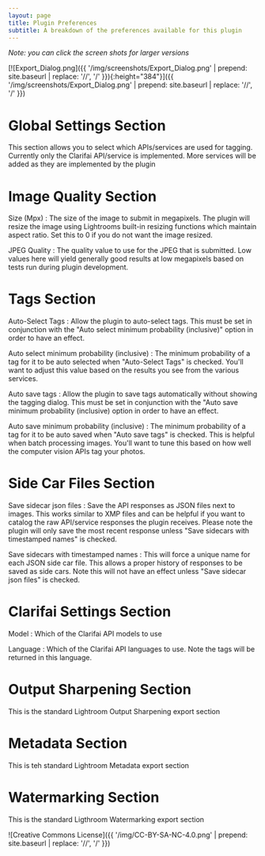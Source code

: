 ```yaml
---
layout: page
title: Plugin Preferences
subtitle: A breakdown of the preferences available for this plugin
---
```


*Note: you can click the screen shots for larger versions*

[![Export_Dialog.png]({{ '/img/screenshots/Export_Dialog.png' | prepend: site.baseurl | replace: '//', '/' }}){:height="384"}]({{ '/img/screenshots/Export_Dialog.png' | prepend: site.baseurl | replace: '//', '/' }})

# Global Settings Section
This section allows you to select which APIs/services are used for tagging. Currently only the Clarifai API/service is implemented. More services will be added as they are implemented by the plugin

# Image Quality Section
Size (Mpx)
: The size of the image to submit in megapixels. The plugin will resize the image using Lightrooms built-in resizing functions which maintain aspect ratio. Set this to 0 if you do not want the image resized.

JPEG Quality
: The quality value to use for the JPEG that is submitted. Low values here will yield generally good results at low megapixels based on tests run during plugin development.

# Tags Section
Auto-Select Tags
: Allow the plugin to auto-select tags. This must be set in conjunction with the "Auto select minimum probability (inclusive)" option in order to have an effect.

Auto select minimum probability (inclusive)
: The minimum probability of a tag for it to be auto selected when "Auto-Select Tags" is checked. You'll want to adjust this value based on the results you see from the various services.

Auto save tags
: Allow the plugin to save tags automatically without showing the tagging dialog. This must be set in conjunction with the "Auto save minimum probability (inclusive) option in order to have an effect.

Auto save minimum probability (inclusive)
: The minimum probability of a tag for it to be auto saved when "Auto save tags" is checked. This is helpful when batch processing images. You'll want to tune this based on how well the computer vision APIs tag your photos.

# Side Car Files Section
Save sidecar json files
: Save the API responses as JSON files next to images. This works similar to XMP files and can be helpful if you want to catalog the raw API/service responses the plugin receives. Please note the plugin will only save the most recent response unless "Save sidecars with timestamped names" is checked.

Save sidecars with timestamped names
: This will force a unique name for each JSON side car file. This allows a proper history of responses to be saved as side cars. Note this will not have an effect unless "Save sidecar json files" is checked.

# Clarifai Settings Section
Model
: Which of the Clarifai API models to use

Language
: Which of the Clarifai API languages to use. Note the tags will be returned in this language.

# Output Sharpening Section
This is the standard Lightroom Output Sharpening export section

# Metadata Section
This is teh standard Lightroom Metadata export section

# Watermarking Section
This is the standard Ligthroom Watermarking export section

![Creative Commons License]({{ '/img/CC-BY-SA-NC-4.0.png' | prepend: site.baseurl | replace: '//', '/' }})
